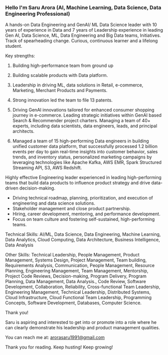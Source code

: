 ### Hello I'm Saru Arora (AI, Machine Learning, Data Science, Data Engineering Professional)
A hands-on Data Engineering and GenAI/ ML Data Science leader with 10 years of experience in Data and 7 years of Leadership experience in leading Gen AI, Data Science, ML, Data Engineering and Big Data teams, Initiatives. Track of spearheading change. Curious, continuous learner and a lifelong student.

Key strengths: 
1. Building high-performance team from ground up
2. Building scalable products with Data platform.
3. Leadership in driving ML, data solutions in Retail, e-commerce, Marketing, Merchant Products and Payments.
4. Strong innovation led the team to file 13 patents.

5. Driving GenAI innovations tailored for enhanced consumer shopping journey in e-commerce. Leading 
    strategic initiatives within GenAI based Search & Recommender project charters. Managing a team of 
    40+ experts, including data scientists, data engineers, leads, and principal architects.

6. Managed a team of 15 high-performing Data engineers in building unified customer data platform, that successfully processed 1.2 billion events per day to gain real-time insights into customer behavior, sales trends, and inventory status, personalized marketing campaigns by leveraging technologies like Apache Kafka, AWS EMR, Spark Structured Streaming API, S3, AWS Redshift.

Highly effective Engineering leader experienced in leading high-performing teams that build data products to influence product strategy and drive data-driven decision-making.

- Driving technical roadmap, planning, prioritization, and execution of engineering and data science solutions.
- Stakeholder management and close product partnership.
- Hiring, career development, mentoring, and performance development.
- Focus on team culture and fostering self-sustained, high-performing teams.

Technical Skills: AI/ML, Data Science, Data Engineering, Machine Learning, Data Analytics, Cloud Computing, Data Architecture, Business Intelligence, Data Analysis

Other Skills: Technical Leadership, People Management, Product Management, Systems Design, Project Management, Team building, Requirements Analysis, Communication, People Management, Resource Planning, Engineering Management, Team Management, Mentorship, Project Code Reviews, Decision-making, Program Delivery, Program Planning, Data Management, Data Analysis., Code Review, Software Development, Collaboration, Reliability, Cross-functional Team Leadership, Engineering Management, Technical Leadership, Distributed Systems, Cloud Infrastructure, Cloud Functional Team Leadership, Programming Concepts, Software Development, Databases, Computer Science.

Thank you!

Saru is aspiring and interested to get into or promote into a role where he can clearly demonstrate his leadership and product management qualities.

You can reach me at: arorasaru1991@gmail.com

Thank you for reading.
Keep husting! Keep growing!
